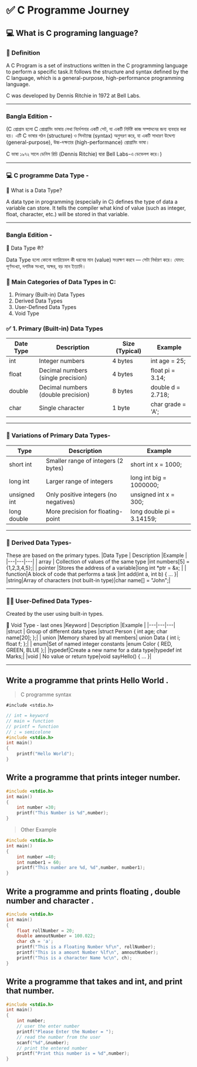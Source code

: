 # ✅ C Programme Journey
## 💻 What is C programing language?

### 🧠 Definition

A C Program is a set of instructions written in the C programming language to perform a specific task.It follows the structure and syntax defined by the C language, which is a general-purpose, high-performance programming language.

C was developed by Dennis Ritchie in 1972 at Bell Labs.

---
### Bangla Edition -
(C প্রোগ্রাম হলো C প্রোগ্রামিং ভাষায় লেখা নির্দেশনার একটি সেট, যা একটি নির্দিষ্ট কাজ সম্পাদনের জন্য ব্যবহার করা হয়। এটি C ভাষার গঠন (structure) ও সিনট্যাক্স (syntax) অনুসরণ করে, যা একটি সাধারণ উদ্দেশ্য (general-purpose), উচ্চ-দক্ষতার (high-performance) প্রোগ্রামিং ভাষা।

C ভাষা ১৯৭২ সালে ডেনিস রিচি (Dennis Ritchie) দ্বারা Bell Labs-এ ডেভেলপ করে।)

---
### 💻 C programme Data Type -
🧠 What is a Data Type?

A data type in programming (especially in C) defines the type of data a variable can store. It tells the compiler what kind of value (such as integer, float, character, etc.) will be stored in that variable.

---
### Bangla Edition -
🧠 Data Type কী?

Data Type হলো কোনো ভ্যারিয়েবল কী ধরনের মান (value) সংরক্ষণ করবে — সেটা নির্ধারণ করে।
যেমন: পূর্ণসংখ্যা, দশমিক সংখ্যা, অক্ষর, বড় মান ইত্যাদি।

### 🧠 Main Categories of Data Types in C:
1. Primary (Built-in) Data Types
2. Derived Data Types
3. User-Defined Data Types
4. Void Type
### ✅ 1. Primary (Built-in) Data Types


| Date Type | Description | Size (Typical)|Example |
|---|---|---|---|
| int | Integer numbers | 4 bytes|int age = 25; |
| float	 | Decimal numbers (single precision) |  4 bytes|float pi = 3.14; |
| double |Decimal numbers (double precision) | 8 bytes|double d = 2.718;|
| char | Single character | 1 byte|char grade = 'A'; |

---

### 🔁 Variations of Primary Data Types-
| Type | Description  |Example |
|---|---|---|
| short int | Smaller range of integers (2 bytes)	 |short int x = 1000;|
| long int |Larger range of integers|long int big = 1000000; |
| unsigned int|Only positive integers (no negatives) |unsigned int x = 300;|
|long double |More precision for floating-point |long double pi = 3.14159;|

---

### 🧩 Derived Data Types-
 These are based on the primary types.
|Data Type | Description  |Example |
|---|---|---|
| array | Collection of values of the same type |int numbers[5] = {1,2,3,4,5};|
| pointer |Stores the address of a variable|long int *ptr = &x; |
| function|A block of code that performs a task |int add(int a, int b) { ... }|
|string|Array of characters (not built-in type)|char name[] = "John";|

---

### 🧑‍💻 User-Defined Data Types-
 Created by the user using built-in types.

 🚫 Void Type - last ones
|Keyword | Description  |Example |
|---|---|---|
|struct	 | Group of different data types |struct Person { int age; char name[20]; };|
| union |Memory shared by all members|	union Data { int i; float f; };|
| enum|Set of named integer constants |enum Color { RED, GREEN, BLUE };|
|typedef|Create a new name for a data type|typedef int Marks;|
|void |	No value or return type|void sayHello() { ... }|

---
















##  Write a programme that prints Hello World .

> C programme syntax

`#include <stdio.h>`
```c
// int = keyword
// main = function
// printf = function
// ; = semicolone
#include <stdio.h>
int main()
{
    printf("Hello World");
}
```

## Write a programme that prints integer number.
```c
#include <stdio.h>
int main()
{
    int number =30;
    printf("This Number is %d",number);
}
```
> Other Example
```c
#include <stdio.h>
int main()
{
    int number =40;
    int number1 = 60;
    printf("This number are %d, %d",number, number1);
}
```

## Write a programme and  prints floating , double number and character .
```c
#include <stdio.h>
int main()
{
    float rollNumber = 20;
    double amnoutNumber = 100.022;
    char ch = 'a';
    printf("This is a Floating Number %f\n", rollNumber);
    printf("This is a amount Number %lf\n", amnoutNumber);
    printf("This is a character Name %c\n", ch);
}
```

## Write a programme that takes and int, and print that number.
```c
#include <stdio.h>
int main()
{
    int number;
    // user the enter number
    printf("Please Enter the Number = ");
    // read the number from the user
    scanf("%d",&number);
    // print the entered number
    printf("Print this number is = %d",number);
}
```

